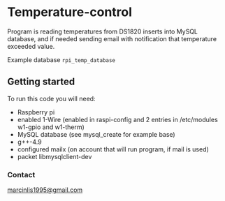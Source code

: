 # Temperature-control

Program is reading temperatures from DS1820 inserts into MySQL database, and if needed sending email with notification that temperature exceeded value.

Example database `rpi_temp_database`

## Getting started

To run this code you will need:

* Raspberry pi
* enabled 1-Wire (enabled in raspi-config and 2 entries in /etc/modules w1-gpio and w1-therm)
* MySQL database (see mysql_create for example base)
* g++-4.9
* configured mailx (on account that will run program, if mail is used)
* packet libmysqlclient-dev



### Contact
marcinlis1995@gmail.com